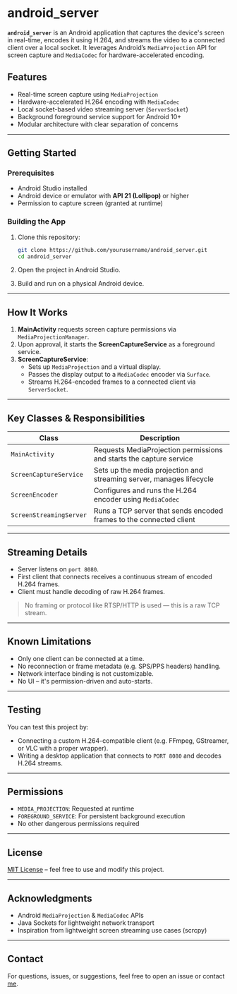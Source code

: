 # android_server

**`android_server`** is an Android application that captures the device's screen in real-time, encodes it using H.264, and streams the video to a connected client over a local socket. It leverages Android’s `MediaProjection` API for screen capture and `MediaCodec` for hardware-accelerated encoding.

## Features

-  Real-time screen capture using `MediaProjection`
-  Hardware-accelerated H.264 encoding with `MediaCodec`
-  Local socket-based video streaming server (`ServerSocket`)
-  Background foreground service support for Android 10+
-  Modular architecture with clear separation of concerns

---

##  Getting Started

### Prerequisites

- Android Studio installed
- Android device or emulator with **API 21 (Lollipop)** or higher
- Permission to capture screen (granted at runtime)

### Building the App

1. Clone this repository:

    ```bash
    git clone https://github.com/yourusername/android_server.git
    cd android_server
    ```

2. Open the project in Android Studio.

3. Build and run on a physical Android device.

---

##  How It Works

1. **MainActivity** requests screen capture permissions via `MediaProjectionManager`.
2. Upon approval, it starts the **ScreenCaptureService** as a foreground service.
3. **ScreenCaptureService**:
   - Sets up `MediaProjection` and a virtual display.
   - Passes the display output to a `MediaCodec` encoder via `Surface`.
   - Streams H.264-encoded frames to a connected client via `ServerSocket`.

---

##  Key Classes & Responsibilities

| Class | Description |
|-------|-------------|
| `MainActivity` | Requests MediaProjection permissions and starts the capture service |
| `ScreenCaptureService` | Sets up the media projection and streaming server, manages lifecycle |
| `ScreenEncoder` | Configures and runs the H.264 encoder using `MediaCodec` |
| `ScreenStreamingServer` | Runs a TCP server that sends encoded frames to the connected client |

---

##  Streaming Details

- Server listens on `port 8080`.
- First client that connects receives a continuous stream of encoded H.264 frames.
- Client must handle decoding of raw H.264 frames.

>  No framing or protocol like RTSP/HTTP is used — this is a raw TCP stream.

---

##  Known Limitations

- Only one client can be connected at a time.
- No reconnection or frame metadata (e.g. SPS/PPS headers) handling.
- Network interface binding is not customizable.
- No UI – it's permission-driven and auto-starts.

---

##  Testing

You can test this project by:
- Connecting a custom H.264-compatible client (e.g. FFmpeg, GStreamer, or VLC with a proper wrapper).
- Writing a desktop application that connects to `PORT 8080` and decodes H.264 streams.

---

##  Permissions

- `MEDIA_PROJECTION`: Requested at runtime
- `FOREGROUND_SERVICE`: For persistent background execution
- No other dangerous permissions required

---

##  License

[MIT License](https://github.com/IDKSAM27/DumpSpace/tree/main/android_server/LICENSE) – feel free to use and modify this project.

---

##  Acknowledgments

- Android `MediaProjection` & `MediaCodec` APIs
- Java Sockets for lightweight network transport
- Inspiration from lightweight screen streaming use cases (scrcpy)

---

##  Contact

For questions, issues, or suggestions, feel free to open an issue or contact [me](mailto:sampreetpatil@proton.me).

